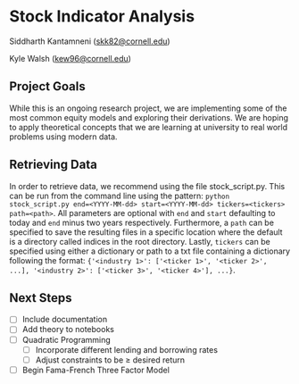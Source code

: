 # Stock Indicator Analysis
Siddharth Kantamneni (skk82@cornell.edu)

Kyle Walsh (kew96@cornell.edu)

## Project Goals
While this is an ongoing research project, we are implementing some of the most common equity models and exploring 
their derivations. We are hoping to apply theoretical concepts that we are learning at university to real world 
problems using modern data.

## Retrieving Data

In order to retrieve data, we recommend using the file stock_script.py. This can be run from the command line using the
pattern: `python stock_script.py end=<YYYY-MM-dd> start=<YYYY-MM-dd> tickers=<tickers> path=<path>`. All parameters are 
optional with `end` and
`start` defaulting to today and `end` minus two years respectively. Furthermore, a `path` can be specified to save the
resulting files in a specific location where the default is a directory called indices in the root directory. Lastly,
`tickers` can be specified using either a dictionary or path to a txt file containing a dictionary following the
format: `{'<industry 1>': ['<ticker 1>', '<ticker 2>', ...], '<industry 2>': ['<ticker 3>', '<ticker 4>'], ...}`.

## Next Steps

- [ ] Include documentation
- [ ] Add theory to notebooks
- [ ] Quadratic Programming
  - [ ] Incorporate different lending and borrowing rates
  - [ ] Adjust constraints to be $\geq$ desired return
- [ ] Begin Fama-French Three Factor Model
